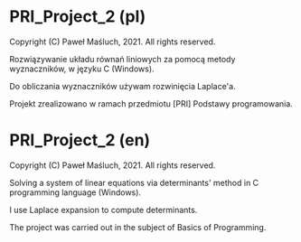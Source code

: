 # PRI_Project_2 (pl)

Copyright (C) Paweł Maśluch, 2021. All rights reserved.

Rozwiązywanie układu równań liniowych za pomocą metody wyznaczników, w języku C (Windows).

Do obliczania wyznaczników używam rozwinięcia Laplace'a.

Projekt zrealizowano w ramach przedmiotu [PRI] Podstawy programowania.

# PRI_Project_2 (en)

Copyright (C) Paweł Maśluch, 2021. All rights reserved.

Solving a system of linear equations via determinants' method in C programming language (Windows).

I use Laplace expansion to compute determinants.

The project was carried out in the subject of Basics of Programming.
